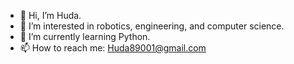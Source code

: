 - 👋 Hi, I’m Huda.
- 👀 I’m interested in robotics, engineering, and computer science.
- 🌱 I’m currently learning Python.
- 📫 How to reach me: Huda89001@gmail.com

